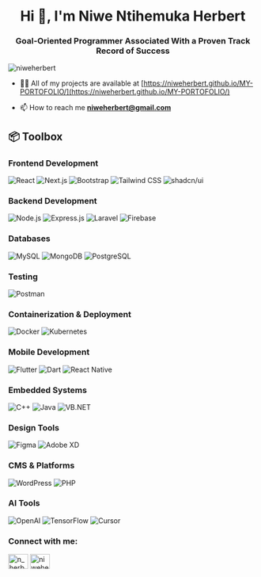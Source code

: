 <h1 align="center">Hi 👋, I'm Niwe Ntihemuka Herbert</h1>
<h3 align="center">Goal-Oriented Programmer Associated With a Proven Track Record of Success</h3>

<p align="left"> <img src="https://komarev.com/ghpvc/?username=niweherbert&label=Profile%20views&color=0e75b6&style=flat" alt="niweherbert" /> </p>


- 👨‍💻 All of my projects are available at [https://niweherbert.github.io/MY-PORTOFOLIO/](https://niweherbert.github.io/MY-PORTOFOLIO/)

- 📫 How to reach me **niweherbert@gmail.com**

## 📦 Toolbox

### Frontend Development
![React](https://img.shields.io/badge/-React-61DAFB?logo=react&logoColor=white&style=flat)
![Next.js](https://img.shields.io/badge/-Next.js-000000?logo=next.js&logoColor=white&style=flat)
![Bootstrap](https://img.shields.io/badge/-Bootstrap-7952B3?logo=bootstrap&logoColor=white&style=flat)
![Tailwind CSS](https://img.shields.io/badge/-TailwindCSS-06B6D4?logo=tailwindcss&logoColor=white&style=flat)
![shadcn/ui](https://img.shields.io/badge/-shadcn/ui-000000?logo=vercel&logoColor=white&style=flat)

###  Backend Development
![Node.js](https://img.shields.io/badge/-Node.js-339933?logo=nodedotjs&logoColor=white&style=flat)
![Express.js](https://img.shields.io/badge/-Express.js-000000?logo=express&logoColor=white&style=flat)
![Laravel](https://img.shields.io/badge/-Laravel-FF2D20?logo=laravel&logoColor=white&style=flat)
![Firebase](https://img.shields.io/badge/-Firebase-FFCA28?logo=firebase&logoColor=black&style=flat)

###  Databases
![MySQL](https://img.shields.io/badge/-MySQL-4479A1?logo=mysql&logoColor=white&style=flat)
![MongoDB](https://img.shields.io/badge/-MongoDB-47A248?logo=mongodb&logoColor=white&style=flat)
![PostgreSQL](https://img.shields.io/badge/-PostgreSQL-4169E1?logo=postgresql&logoColor=white&style=flat)

###  Testing
![Postman](https://img.shields.io/badge/-Postman-FF6C37?logo=postman&logoColor=white&style=flat)

###  Containerization & Deployment
![Docker](https://img.shields.io/badge/-Docker-2496ED?logo=docker&logoColor=white&style=flat)
![Kubernetes](https://img.shields.io/badge/-Kubernetes-326CE5?logo=kubernetes&logoColor=white&style=flat)

###  Mobile Development
![Flutter](https://img.shields.io/badge/-Flutter-02569B?logo=flutter&logoColor=white&style=flat)
![Dart](https://img.shields.io/badge/-Dart-0175C2?logo=dart&logoColor=white&style=flat)
![React Native](https://img.shields.io/badge/-React%20Native-61DAFB?logo=react&logoColor=white&style=flat)

###  Embedded Systems
![C++](https://img.shields.io/badge/-C++-00599C?logo=c%2b%2b&logoColor=white&style=flat)
![Java](https://img.shields.io/badge/-Java-007396?logo=java&logoColor=white&style=flat)
![VB.NET](https://img.shields.io/badge/-VB.NET-512BD4?logo=dotnet&logoColor=white&style=flat)

###  Design Tools
![Figma](https://img.shields.io/badge/-Figma-F24E1E?logo=figma&logoColor=white&style=flat)
![Adobe XD](https://img.shields.io/badge/-Adobe%20XD-FF61F6?logo=adobexd&logoColor=white&style=flat)

### CMS & Platforms
![WordPress](https://img.shields.io/badge/-WordPress-21759B?logo=wordpress&logoColor=white&style=flat)
![PHP](https://img.shields.io/badge/-PHP-777BB4?logo=php&logoColor=white&style=flat) 

### AI Tools
![OpenAI](https://img.shields.io/badge/-OpenAI-412991?logo=openai&logoColor=white&style=flat)
![TensorFlow](https://img.shields.io/badge/-TensorFlow-FF6F00?logo=tensorflow&logoColor=white&style=flat)
![Cursor](https://img.shields.io/badge/-Cursor-000000?logo=cursor&logoColor=white&style=flat)

<h3 align="left">Connect with me:</h3>
<p align="left">
<a href="https://twitter.com/n_herbert1" target="blank"><img align="center" src="https://raw.githubusercontent.com/rahuldkjain/github-profile-readme-generator/master/src/images/icons/Social/twitter.svg" alt="n_herbert1" height="30" width="40" /></a>
<a href="https://linkedin.com/in/niweherbert" target="blank"><img align="center" src="https://raw.githubusercontent.com/rahuldkjain/github-profile-readme-generator/master/src/images/icons/Social/linked-in-alt.svg" alt="niweherbert" height="30" width="40" /></a>  
</p>

